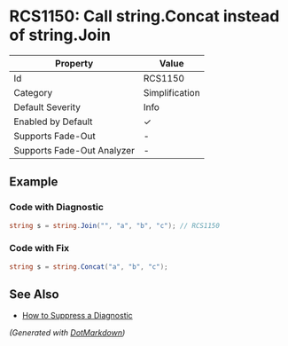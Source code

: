 # RCS1150: Call string\.Concat instead of string\.Join

| Property                    | Value          |
| --------------------------- | -------------- |
| Id                          | RCS1150        |
| Category                    | Simplification |
| Default Severity            | Info           |
| Enabled by Default          | &#x2713;       |
| Supports Fade\-Out          | \-             |
| Supports Fade\-Out Analyzer | \-             |

## Example

### Code with Diagnostic

```csharp
string s = string.Join("", "a", "b", "c"); // RCS1150
```

### Code with Fix

```csharp
string s = string.Concat("a", "b", "c");
```

## See Also

* [How to Suppress a Diagnostic](../HowToConfigureAnalyzers.md#how-to-suppress-a-diagnostic)


*\(Generated with [DotMarkdown](http://github.com/JosefPihrt/DotMarkdown)\)*